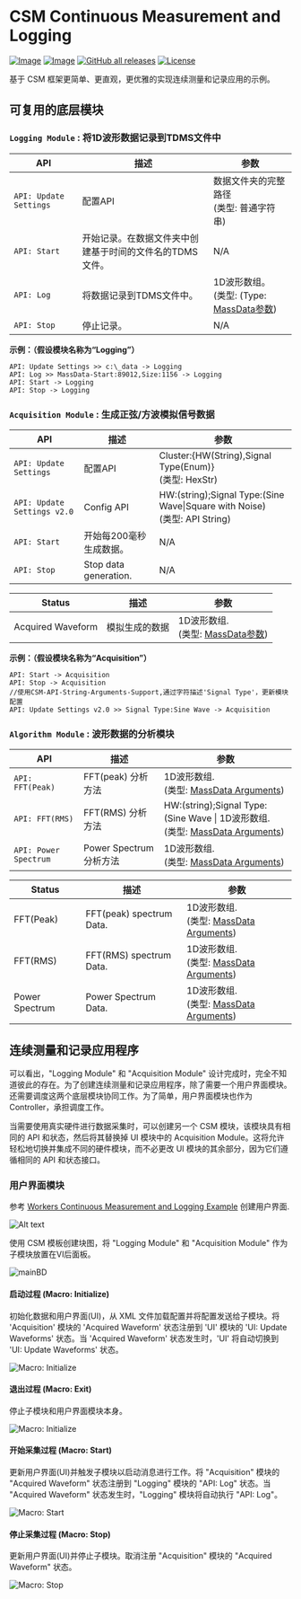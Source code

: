 # CSM Continuous Measurement and Logging

[![Image](https://www.vipm.io/package/nevstop_lib_csm_continuous_meausrement_and_logging_example/badge.svg?metric=installs)](https://www.vipm.io/package/nevstop_lib_csm_continuous_meausrement_and_logging_example/)
[![Image](https://www.vipm.io/package/nevstop_lib_csm_continuous_meausrement_and_logging_example/badge.svg?metric=stars)](https://www.vipm.io/package/nevstop_lib_csm_continuous_meausrement_and_logging_example/)
[![GitHub all releases](https://img.shields.io/github/downloads/NEVSTOP-LAB/CSM-Continuous-Meausrement-and-Logging/total)](https://github.com/NEVSTOP-LAB/CSM-Continuous-Meausrement-and-Logging/releases)
[![License](https://img.shields.io/badge/License-Apache_2.0-blue.svg)](https://opensource.org/licenses/Apache-2.0)

基于 CSM 框架更简单、更直观，更优雅的实现连续测量和记录应用的示例。

## 可复用的底层模块

### `Logging Module` : 将1D波形数据记录到TDMS文件中

| API | 描述 | 参数 |
| --- | --- | --- |
| `API: Update Settings` | 配置API | 数据文件夹的完整路径 <br/> (类型: 普通字符串)|
| `API: Start` | 开始记录。在数据文件夹中创建基于时间的文件名的TDMS文件。 | N/A |
| `API: Log` | 将数据记录到TDMS文件中。 | 1D波形数组。 <br/> (类型: (Type: [MassData参数](https://github.com/NEVSTOP-LAB/CSM-MassData-Parameter-Support)) |
| `API: Stop` | 停止记录。 | N/A |

**示例：（假设模块名称为“Logging”）**

``` text
API: Update Settings >> c:\_data -> Logging
API: Log >> MassData-Start:89012,Size:1156 -> Logging
API: Start -> Logging
API: Stop -> Logging
```

### `Acquisition Module` : 生成正弦/方波模拟信号数据

| API | 描述 | 参数 |
| --- | --- | --- |
| `API: Update Settings` | 配置API | Cluster:{HW(String),Signal Type(Enum)}  <br/> (类型: HexStr) |
| `API: Update Settings v2.0` | Config API | HW:(string);Signal Type:(Sine Wave\|Square with Noise)  <br/> (类型: API String) |
| `API: Start` | 开始每200毫秒生成数据。 | N/A |
| `API: Stop` | Stop data generation. | N/A |

| Status | 描述 | 参数 |
| --- | --- | --- |
| Acquired Waveform | 模拟生成的数据  | 1D波形数组. <br/> (类型: [MassData参数](https://github.com/NEVSTOP-LAB/CSM-MassData-Parameter-Support)) |

**示例：（假设模块名称为“Acquisition”）**

``` text
API: Start -> Acquisition
API: Stop -> Acquisition
//使用CSM-API-String-Arguments-Support,通过字符描述'Signal Type'，更新模块配置
API: Update Settings v2.0 >> Signal Type:Sine Wave -> Acquisition
```

### `Algorithm Module` : 波形数据的分析模块

| API | 描述 | 参数 |
| --- | --- | --- |
| `API: FFT(Peak)` | FFT(peak) 分析方法 | 1D波形数组. <br/> (类型: [MassData Arguments](https://github.com/NEVSTOP-LAB/CSM-MassData-Parameter-Support)) |
| `API: FFT(RMS)` | FFT(RMS) 分析方法 | HW:(string);Signal Type:(Sine Wave \| 1D波形数组. <br/> (类型: [MassData Arguments](https://github.com/NEVSTOP-LAB/CSM-MassData-Parameter-Support)) |
| `API: Power Spectrum` | Power Spectrum 分析方法 | 1D波形数组. <br/> (类型: [MassData Arguments](https://github.com/NEVSTOP-LAB/CSM-MassData-Parameter-Support)) |

| Status | 描述 | 参数 |
| --- | --- | --- |
| FFT(Peak) | FFT(peak) spectrum Data. | 1D波形数组. <br/> (类型: [MassData Arguments](https://github.com/NEVSTOP-LAB/CSM-MassData-Parameter-Support)) |
| FFT(RMS) | FFT(RMS) spectrum Data. | 1D波形数组. <br/> (类型: [MassData Arguments](https://github.com/NEVSTOP-LAB/CSM-MassData-Parameter-Support)) |
| Power Spectrum | Power Spectrum Data. | 1D波形数组. <br/> (类型: [MassData Arguments](https://github.com/NEVSTOP-LAB/CSM-MassData-Parameter-Support)) |

## 连续测量和记录应用程序

可以看出，"Logging Module" 和 "Acquisition Module" 设计完成时，完全不知道彼此的存在。为了创建连续测量和记录应用程序，除了需要一个用户界面模块。还需要调度这两个底层模块协同工作。为了简单，用户界面模块也作为 Controller，承担调度工作。

当需要使用真实硬件进行数据采集时，可以创建另一个 CSM 模块，该模块具有相同的 API 和状态，然后将其替换掉 UI 模块中的 Acquisition Module。这将允许轻松地切换并集成不同的硬件模块，而不必更改 UI 模块的其余部分，因为它们遵循相同的 API 和状态接口。

### 用户界面模块

参考 [Workers Continuous Measurement and Logging Example](https://www.vipm.io/package/sc_workers_framework_core/) 创建用户界面.

![Alt text](./_doc/mainUI.png)

使用 CSM 模板创建块图，将 "Logging Module" 和 "Acquisition Module" 作为子模块放置在VI后面板。

![mainBD](./_doc/MainBD.png)

#### 启动过程 (Macro: Initialize)

初始化数据和用户界面(UI)，从 XML 文件加载配置并将配置发送给子模块。将 'Acquisition' 模块的 'Acquired Waveform' 状态注册到 'UI' 模块的 'UI: Update Waveforms' 状态。当 'Acquired Waveform' 状态发生时，'UI' 将自动切换到 'UI: Update Waveforms' 状态。

![Macro: Initialize](./_doc/Initialize%20Process.png)

#### 退出过程 (Macro: Exit)

停止子模块和用户界面模块本身。

![Macro: Initialize](./_doc/Exit%20Process.png)

#### 开始采集过程 (Macro: Start)

更新用户界面(UI)并触发子模块以启动消息进行工作。将 "Acquisition" 模块的 "Acquired Waveform" 状态注册到 "Logging" 模块的 "API: Log" 状态。当 "Acquired Waveform" 状态发生时，"Logging" 模块将自动执行 "API: Log"。

![Macro: Start](./_doc/Start%20Process.png)

#### 停止采集过程 (Macro: Stop)

更新用户界面(UI)并停止子模块。取消注册 "Acquisition" 模块的 "Acquired Waveform" 状态。

![Macro: Stop](./_doc/Stop%20Process.png)

